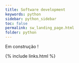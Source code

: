 ```yaml
---
title: Software development
keywords: python
sidebar: python_sidebar
toc: false
permalink: sw_landing_page.html
folder: python
---
```


Em construção !

{% include links.html %}
